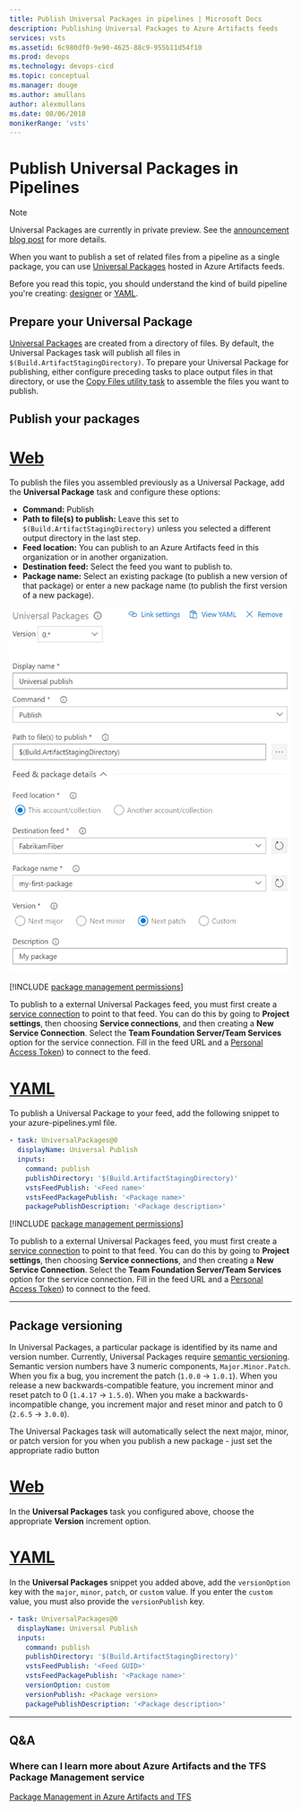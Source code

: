 ```yaml
---
title: Publish Universal Packages in pipelines | Microsoft Docs
description: Publishing Universal Packages to Azure Artifacts feeds
services: vsts
ms.assetid: 6c980df0-9e90-4625-88c9-955b11d54f10
ms.prod: devops
ms.technology: devops-cicd
ms.topic: conceptual
ms.manager: douge
ms.author: amullans
author: alexmullans
ms.date: 08/06/2018
monikerRange: 'vsts'
---
```


# Publish Universal Packages in Pipelines

> [!NOTE]
> Universal Packages are currently in private preview. See the [announcement blog post](https://blogs.msdn.microsoft.com/devops/2018/07/09/universal-packages-bring-large-generic-artifact-management-to-vsts/) for more details.

When you want to publish a set of related files from a pipeline as a single package, you can use [Universal Packages](../../artifacts/quickstarts/universal-packages.md) hosted in Azure Artifacts feeds.

Before you read this topic, you should understand the kind of build pipeline you're creating: [designer](../get-started-designer.md) or [YAML](../get-started-yaml.md).

## Prepare your Universal Package

[Universal Packages](../../artifacts/quickstarts/universal-packages.md) are created from a directory of files. By default, the Universal Packages task will publish all files in `$(Build.ArtifactStagingDirectory)`. To prepare your Universal Package for publishing, either configure preceding tasks to place output files in that directory, or use the [Copy Files utility task](../tasks/utility/copy-files.md) to assemble the files you want to publish.

<a name="publish-packages"></a>

## Publish your packages

# [Web](#tab/web)

To publish the files you assembled previously as a Universal Package, add the **Universal Package** task and configure these options:

- **Command:** Publish
- **Path to file(s) to publish:** Leave this set to `$(Build.ArtifactStagingDirectory)` unless you selected a different output directory in the last step.
- **Feed location:** You can publish to an Azure Artifacts feed in this organization or in another organization.
- **Destination feed:** Select the feed you want to publish to.
- **Package name:** Select an existing package (to publish a new version of that package) or enter a new package name (to publish the first version of a new package).

![Example Universal Packages build step screenshot](_img/universal-packages/publish.png)

[!INCLUDE [package management permissions](_shared/package-management-permissions-for-web-build.md)]

To publish to a external Universal Packages feed, you must first create a [service connection](../library/service-endpoints.md) to point to that feed. You can do this by going to **Project settings**, then choosing **Service connections**, and then creating a **New Service Connection**. Select the **Team Foundation Server/Team Services** option for the service connection. Fill in the feed URL and a [Personal Access Token](../..//organizations/accounts/use-personal-access-tokens-to-authenticate.md)) to connect to the feed.

#  [YAML](#tab/yaml)

To publish a Universal Package to your feed, add the following snippet to your azure-pipelines.yml file.

```yaml
- task: UniversalPackages@0
  displayName: Universal Publish
  inputs:
    command: publish
    publishDirectory: '$(Build.ArtifactStagingDirectory)'
    vstsFeedPublish: '<Feed name>'
    vstsFeedPackagePublish: '<Package name>'
    packagePublishDescription: '<Package description>'

```

[!INCLUDE [package management permissions](_shared/package-management-permissions-for-yaml-build.md)]

To publish to a external Universal Packages feed, you must first create a [service connection](../library/service-endpoints.md) to point to that feed. You can do this by going to **Project settings**, then choosing **Service connections**, and then creating a **New Service Connection**. Select the **Team Foundation Server/Team Services** option for the service connection. Fill in the feed URL and a [Personal Access Token](../..//organizations/accounts/use-personal-access-tokens-to-authenticate.md)) to connect to the feed.

---

<a name="package-versioning"></a>

## Package versioning

In Universal Packages, a particular package is identified by its name and version number. Currently, Universal Packages require [semantic versioning](https://semver.org). Semantic version numbers have 3 numeric components, `Major.Minor.Patch`. When you fix a bug, you increment the patch (`1.0.0` → `1.0.1`). When you release a new backwards-compatible feature, you increment minor and reset patch to 0 (`1.4.17` → `1.5.0`). When you make a backwards-incompatible change, you increment major and reset minor and patch to 0 (`2.6.5` → `3.0.0`).

The Universal Packages task will automatically select the next major, minor, or patch version for you when you publish a new package - just set the appropriate radio button 

# [Web](#tab/web)

In the **Universal Packages** task you configured above, choose the appropriate **Version** increment option.

#  [YAML](#tab/yaml)

In the **Universal Packages** snippet you added above, add the `versionOption` key with the `major`, `minor`, `patch`, or `custom` value. If you enter the `custom` value, you must also provide the `versionPublish` key.

```yaml
- task: UniversalPackages@0
  displayName: Universal Publish
  inputs:
    command: publish
    publishDirectory: '$(Build.ArtifactStagingDirectory)'
    vstsFeedPublish: '<Feed GUID>'
    vstsFeedPackagePublish: '<Package name>'
    versionOption: custom
    versionPublish: <Package version>
    packagePublishDescription: '<Package description>'
```

---

## Q&A

### Where can I learn more about Azure Artifacts and the TFS Package Management service

[Package Management in Azure Artifacts and TFS](../../artifacts/index.md)